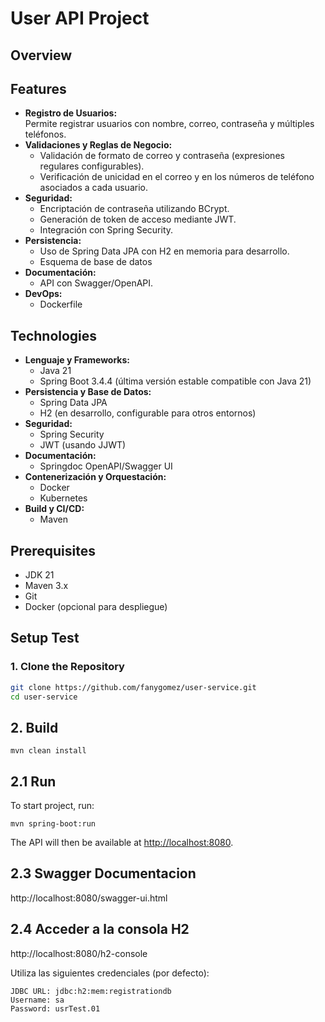 # User API Project

## Overview


## Features

- **Registro de Usuarios:**  
  Permite registrar usuarios con nombre, correo, contraseña y múltiples teléfonos.
- **Validaciones y Reglas de Negocio:**
  - Validación de formato de correo y contraseña (expresiones regulares configurables).
  - Verificación de unicidad en el correo y en los números de teléfono asociados a cada usuario.
- **Seguridad:**
  - Encriptación de contraseña utilizando BCrypt.
  - Generación de token de acceso mediante JWT.
  - Integración con Spring Security.
- **Persistencia:**
  - Uso de Spring Data JPA con H2 en memoria para desarrollo.
  - Esquema de base de datos
- **Documentación:**
  - API con Swagger/OpenAPI.
- **DevOps:**
  - Dockerfile

## Technologies
- **Lenguaje y Frameworks:**
    - Java 21
    - Spring Boot 3.4.4 (última versión estable compatible con Java 21)
- **Persistencia y Base de Datos:**
    - Spring Data JPA
    - H2 (en desarrollo, configurable para otros entornos)
- **Seguridad:**
    - Spring Security
    - JWT (usando JJWT)
- **Documentación:**
    - Springdoc OpenAPI/Swagger UI
- **Contenerización y Orquestación:**
    - Docker
    - Kubernetes
- **Build y CI/CD:**
    - Maven
## Prerequisites
- JDK 21
- Maven 3.x
- Git
- Docker (opcional para despliegue)

## Setup Test

### 1. Clone the Repository
```bash
git clone https://github.com/fanygomez/user-service.git
cd user-service
```
## 2. Build
```
mvn clean install
```

## 2.1 Run 
To start project, run:
```
mvn spring-boot:run
```
The API will then be available at [http://localhost:8080](http://localhost:8080).
## 2.3 Swagger Documentacion
http://localhost:8080/swagger-ui.html
## 2.4 Acceder a la consola H2
http://localhost:8080/h2-console

Utiliza las siguientes credenciales (por defecto):

    JDBC URL: jdbc:h2:mem:registrationdb
    Username: sa
    Password: usrTest.01

## 